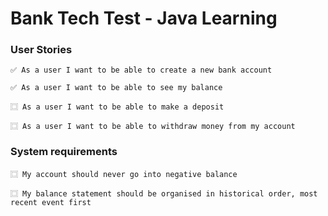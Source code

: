 # Bank Tech Test - Java Learning

### User Stories
````
✅ As a user I want to be able to create a new bank account
````
````
✅ As a user I want to be able to see my balance
````
````
⿴ As a user I want to be able to make a deposit
````
````
⿴ As a user I want to be able to withdraw money from my account
````

### System requirements
````
⿴ My account should never go into negative balance
````
````
⿴ My balance statement should be organised in historical order, most recent event first
````